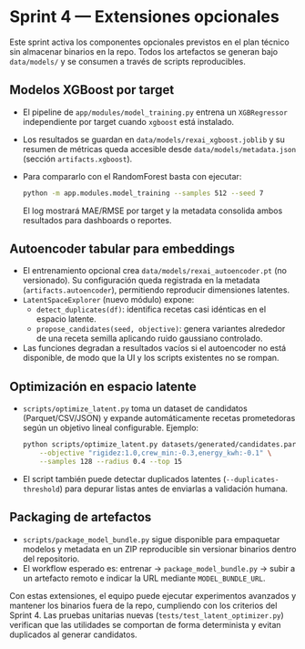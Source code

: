# Sprint 4 — Extensiones opcionales

Este sprint activa los componentes opcionales previstos en el plan técnico
sin almacenar binarios en la repo. Todos los artefactos se generan bajo
`data/models/` y se consumen a través de scripts reproducibles.

## Modelos XGBoost por target

* El pipeline de `app/modules/model_training.py` entrena un `XGBRegressor`
  independiente por target cuando `xgboost` está instalado.
* Los resultados se guardan en `data/models/rexai_xgboost.joblib` y su
  resumen de métricas queda accesible desde `data/models/metadata.json`
  (sección `artifacts.xgboost`).
* Para compararlo con el RandomForest basta con ejecutar:

  ```bash
  python -m app.modules.model_training --samples 512 --seed 7
  ```

  El log mostrará MAE/RMSE por target y la metadata consolida ambos
  resultados para dashboards o reportes.

## Autoencoder tabular para embeddings

* El entrenamiento opcional crea `data/models/rexai_autoencoder.pt`
  (no versionado). Su configuración queda registrada en la metadata
  (`artifacts.autoencoder`), permitiendo reproducir dimensiones latentes.
* `LatentSpaceExplorer` (nuevo módulo) expone:
  * `detect_duplicates(df)`: identifica recetas casi idénticas en el espacio
    latente.
  * `propose_candidates(seed, objective)`: genera variantes alrededor de una
    receta semilla aplicando ruido gaussiano controlado.
* Las funciones degradan a resultados vacíos si el autoencoder no está
  disponible, de modo que la UI y los scripts existentes no se rompan.

## Optimización en espacio latente

* `scripts/optimize_latent.py` toma un dataset de candidatos (Parquet/CSV/JSON)
  y expande automáticamente recetas prometedoras según un objetivo lineal
  configurable. Ejemplo:

  ```bash
  python scripts/optimize_latent.py datasets/generated/candidates.parquet \
      --objective "rigidez:1.0,crew_min:-0.3,energy_kwh:-0.1" \
      --samples 128 --radius 0.4 --top 15
  ```

* El script también puede detectar duplicados latentes (`--duplicates-threshold`)
  para depurar listas antes de enviarlas a validación humana.

## Packaging de artefactos

* `scripts/package_model_bundle.py` sigue disponible para empaquetar modelos y
  metadata en un ZIP reproducible sin versionar binarios dentro del repositorio.
* El workflow esperado es: entrenar → `package_model_bundle.py` → subir a un
  artefacto remoto e indicar la URL mediante `MODEL_BUNDLE_URL`.

Con estas extensiones, el equipo puede ejecutar experimentos avanzados y
mantener los binarios fuera de la repo, cumpliendo con los criterios del
Sprint 4. Las pruebas unitarias nuevas (`tests/test_latent_optimizer.py`)
verifican que las utilidades se comportan de forma determinista y evitan
duplicados al generar candidatos.
